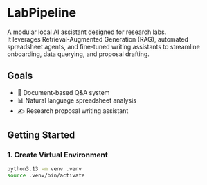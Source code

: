 # LabPipeline

A modular local AI assistant designed for research labs.  
It leverages Retrieval-Augmented Generation (RAG), automated spreadsheet agents, and fine-tuned writing assistants to streamline onboarding, data querying, and proposal drafting.

## Goals
- 🔎 Document-based Q&A system
- 📊 Natural language spreadsheet analysis
- ✍️ Research proposal writing assistant

## Getting Started

### 1. Create Virtual Environment
```bash
python3.13 -m venv .venv
source .venv/bin/activate
